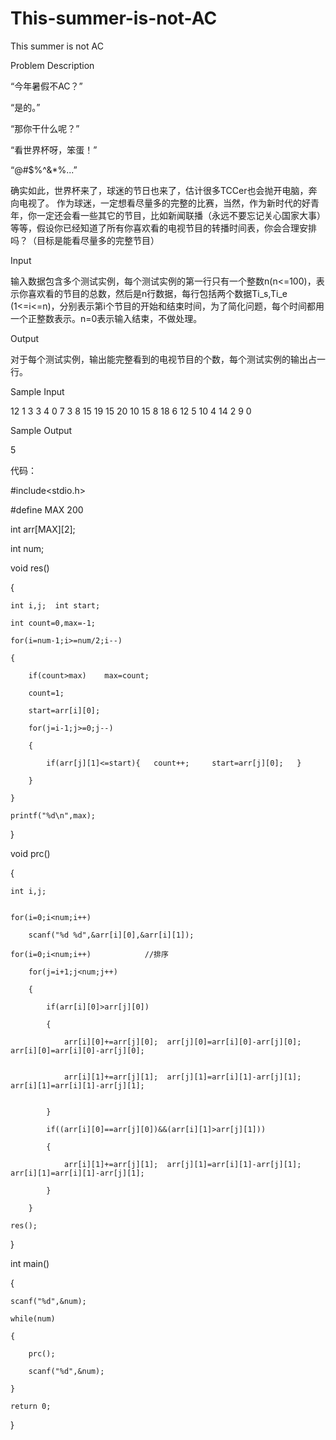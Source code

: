 # This-summer-is-not-AC

This summer is not AC

Problem Description

“今年暑假不AC？”

“是的。”

“那你干什么呢？”

“看世界杯呀，笨蛋！”

“@#$%^&*%...”


确实如此，世界杯来了，球迷的节日也来了，估计很多TCCer也会抛开电脑，奔向电视了。
作为球迷，一定想看尽量多的完整的比赛，当然，作为新时代的好青年，你一定还会看一些其它的节目，比如新闻联播（永远不要忘记关心国家大事）等等，假设你已经知道了所有你喜欢看的电视节目的转播时间表，你会合理安排吗？（目标是能看尽量多的完整节目）

Input

输入数据包含多个测试实例，每个测试实例的第一行只有一个整数n(n<=100)，表示你喜欢看的节目的总数，然后是n行数据，每行包括两个数据Ti_s,Ti_e (1<=i<=n)，分别表示第i个节目的开始和结束时间，为了简化问题，每个时间都用一个正整数表示。n=0表示输入结束，不做处理。

Output

对于每个测试实例，输出能完整看到的电视节目的个数，每个测试实例的输出占一行。

Sample Input

12 1 3 3 4 0 7 3 8 15 19 15 20 10 15 8 18 6 12 5 10 4 14 2 9 0

Sample Output

5


代码：

#include<stdio.h>

#define MAX 200

int arr[MAX][2];

int num;

void res()

{

    int i,j;  int start;
    
    int count=0,max=-1;
    
    for(i=num-1;i>=num/2;i--)
    
    {
    
        if(count>max)    max=count;
        
        count=1;
        
        start=arr[i][0];
        
        for(j=i-1;j>=0;j--)
        
        {
        
            if(arr[j][1]<=start){   count++;     start=arr[j][0];   }
            
        }
        
    }
    
    printf("%d\n",max);
    
}

void prc()

{

    int i,j;
    
    
    for(i=0;i<num;i++)
    
        scanf("%d %d",&arr[i][0],&arr[i][1]);
        
    for(i=0;i<num;i++)            //排序
    
        for(j=i+1;j<num;j++)
        
        {
        
            if(arr[i][0]>arr[j][0])
            
            {
            
                arr[i][0]+=arr[j][0];  arr[j][0]=arr[i][0]-arr[j][0];  arr[i][0]=arr[i][0]-arr[j][0];
                
                
                arr[i][1]+=arr[j][1];  arr[j][1]=arr[i][1]-arr[j][1];  arr[i][1]=arr[i][1]-arr[j][1];
                
                
            }
            
            if((arr[i][0]==arr[j][0])&&(arr[i][1]>arr[j][1]))
            
            {
            
                arr[i][1]+=arr[j][1];  arr[j][1]=arr[i][1]-arr[j][1];  arr[i][1]=arr[i][1]-arr[j][1];
                
            }
            
        }
        
    res();
    
}

int main()

{


    scanf("%d",&num);
    
    while(num)
    
    {
    
        prc();
        
        scanf("%d",&num);
        
    }
    
    return 0;
    
}


